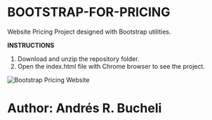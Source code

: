 # BOOTSTRAP-FOR-PRICING

Website Pricing Project designed with Bootstrap utilities.

<strong>INSTRUCTIONS</strong>
1. Download and unzip the repository folder.
3. Open the index.html file with Chrome browser to see the project.

![Bootstrap Pricing Website](https://github.com/anferebu/BOOTSTRAP-FOR-PRICING/blob/master/BootstrapPricing.jpg)

# Author: Andrés R. Bucheli
